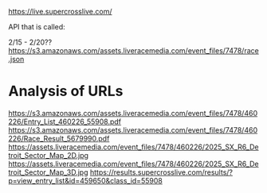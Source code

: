 https://live.supercrosslive.com/

API that is called:

2/15 - 2/20??
https://s3.amazonaws.com/assets.liveracemedia.com/event_files/7478/race.json


# Analysis of URLs
https://s3.amazonaws.com/assets.liveracemedia.com/event_files/7478/460226/Entry_List_460226_55908.pdf
https://s3.amazonaws.com/assets.liveracemedia.com/event_files/7478/460226/Race_Result_5679990.pdf
https://assets.liveracemedia.com/event_files/7478/460226/2025_SX_R6_Detroit_Sector_Map_2D.jpg
https://assets.liveracemedia.com/event_files/7478/460226/2025_SX_R6_Detroit_Sector_Map_3D.jpg
https://results.supercrosslive.com/results/?p=view_entry_list&id=459650&class_id=55908  